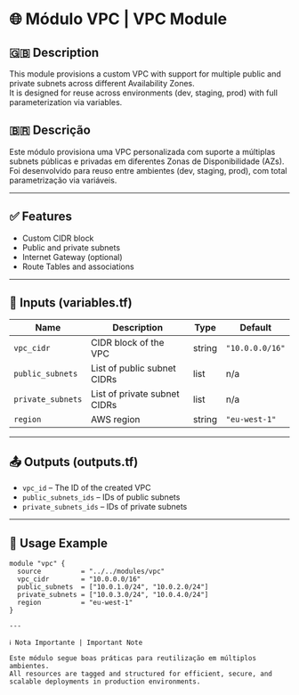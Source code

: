 # 🌐 Módulo VPC | VPC Module

## 🇬🇧 Description  
This module provisions a custom VPC with support for multiple public and private subnets across different Availability Zones.  
It is designed for reuse across environments (dev, staging, prod) with full parameterization via variables.

## 🇧🇷 Descrição  
Este módulo provisiona uma VPC personalizada com suporte a múltiplas subnets públicas e privadas em diferentes Zonas de Disponibilidade (AZs).  
Foi desenvolvido para reuso entre ambientes (dev, staging, prod), com total parametrização via variáveis.

---

## ✅ Features
- Custom CIDR block
- Public and private subnets
- Internet Gateway (optional)
- Route Tables and associations

---

## 🧾 Inputs (variables.tf)

| Name              | Description                              | Type   | Default         |
|-------------------|------------------------------------------|--------|-----------------|
| `vpc_cidr`        | CIDR block of the VPC                    | string | `"10.0.0.0/16"` |
| `public_subnets`  | List of public subnet CIDRs             | list   | n/a             |
| `private_subnets` | List of private subnet CIDRs            | list   | n/a             |
| `region`          | AWS region                              | string | `"eu-west-1"`   |

---

## 📤 Outputs (outputs.tf)

- `vpc_id` – The ID of the created VPC  
- `public_subnets_ids` – IDs of public subnets  
- `private_subnets_ids` – IDs of private subnets  

---

## 🚀 Usage Example

```hcl
module "vpc" {
  source          = "../../modules/vpc"
  vpc_cidr        = "10.0.0.0/16"
  public_subnets  = ["10.0.1.0/24", "10.0.2.0/24"]
  private_subnets = ["10.0.3.0/24", "10.0.4.0/24"]
  region          = "eu-west-1"
}

---

ℹ️ Nota Importante | Important Note

Este módulo segue boas práticas para reutilização em múltiplos ambientes.
All resources are tagged and structured for efficient, secure, and scalable deployments in production environments.
